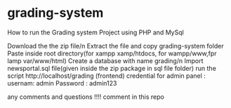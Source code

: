 # grading-system
How to run the Grading system Project using PHP and MySql

Download the the zip file/n
Extract the file and copy grading-system folder
Paste inside root directory(for xampp xamp/htdocs, for wampp/www,fpr lamp var/www/html)
Create a database with name grading/n
Import newsportal.sql file(given inside the zip package in sql file folder) 
run the script http://localhost/grading (frontend)
credential for admin panel : usernam: admin Password : admin123

any comments and questions !!!! comment in this repo
